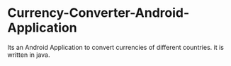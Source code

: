 # Currency-Converter-Android-Application
Its an Android Application to convert currencies of different countries. it is written in java. 

